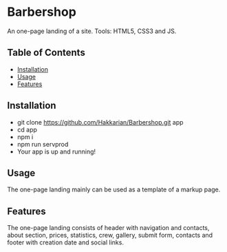 # Barbershop

An one-page landing of a site. Tools: HTML5, CSS3 and JS.

## Table of Contents

- [Installation](#installation)
- [Usage](#usage)
- [Features](#features)

## Installation

- git clone https://github.com/Hakkarian/Barbershop.git app
- cd app
- npm i
- npm run servprod
- Your app is up and running!

## Usage

The one-page landing mainly can be used as a template of a markup page.

## Features

The one-page landing consists of header with navigation and contacts, about section, prices, statistics, crew, gallery, submit form, contacts and footer with creation date and social links.
